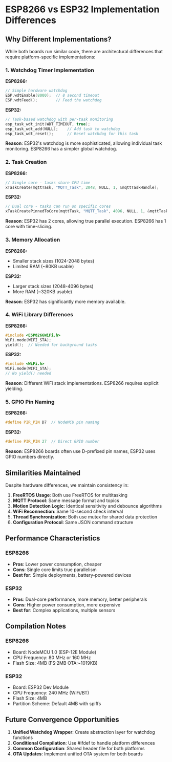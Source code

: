 # ESP8266 vs ESP32 Implementation Differences

## Why Different Implementations?

While both boards run similar code, there are architectural differences that require platform-specific implementations:

### 1. Watchdog Timer Implementation

**ESP8266:**
```cpp
// Simple hardware watchdog
ESP.wdtEnable(8000);  // 8 second timeout
ESP.wdtFeed();        // Feed the watchdog
```

**ESP32:**
```cpp
// Task-based watchdog with per-task monitoring
esp_task_wdt_init(WDT_TIMEOUT, true);
esp_task_wdt_add(NULL);    // Add task to watchdog
esp_task_wdt_reset();      // Reset watchdog for this task
```

**Reason**: ESP32's watchdog is more sophisticated, allowing individual task monitoring. ESP8266 has a simpler global watchdog.

### 2. Task Creation

**ESP8266:**
```cpp
// Single core - tasks share CPU time
xTaskCreate(mqttTask, "MQTT_Task", 2048, NULL, 1, &mqttTaskHandle);
```

**ESP32:**
```cpp
// Dual core - tasks can run on specific cores
xTaskCreatePinnedToCore(mqttTask, "MQTT_Task", 4096, NULL, 1, &mqttTaskHandle, 0);
```

**Reason**: ESP32 has 2 cores, allowing true parallel execution. ESP8266 has 1 core with time-slicing.

### 3. Memory Allocation

**ESP8266:**
- Smaller stack sizes (1024-2048 bytes)
- Limited RAM (~80KB usable)

**ESP32:**
- Larger stack sizes (2048-4096 bytes)
- More RAM (~320KB usable)

**Reason**: ESP32 has significantly more memory available.

### 4. WiFi Library Differences

**ESP8266:**
```cpp
#include <ESP8266WiFi.h>
WiFi.mode(WIFI_STA);
yield();  // Needed for background tasks
```

**ESP32:**
```cpp
#include <WiFi.h>
WiFi.mode(WIFI_STA);
// No yield() needed
```

**Reason**: Different WiFi stack implementations. ESP8266 requires explicit yielding.

### 5. GPIO Pin Naming

**ESP8266:**
```cpp
#define PIR_PIN D7  // NodeMCU pin naming
```

**ESP32:**
```cpp
#define PIR_PIN 27  // Direct GPIO number
```

**Reason**: ESP8266 boards often use D-prefixed pin names, ESP32 uses GPIO numbers directly.

## Similarities Maintained

Despite hardware differences, we maintain consistency in:

1. **FreeRTOS Usage**: Both use FreeRTOS for multitasking
2. **MQTT Protocol**: Same message format and topics
3. **Motion Detection Logic**: Identical sensitivity and debounce algorithms
4. **WiFi Reconnection**: Same 10-second check interval
5. **Thread Synchronization**: Both use mutex for shared data protection
6. **Configuration Protocol**: Same JSON command structure

## Performance Characteristics

### ESP8266
- **Pros**: Lower power consumption, cheaper
- **Cons**: Single core limits true parallelism
- **Best for**: Simple deployments, battery-powered devices

### ESP32
- **Pros**: Dual-core performance, more memory, better peripherals
- **Cons**: Higher power consumption, more expensive
- **Best for**: Complex applications, multiple sensors

## Compilation Notes

### ESP8266
- Board: NodeMCU 1.0 (ESP-12E Module)
- CPU Frequency: 80 MHz or 160 MHz
- Flash Size: 4MB (FS:2MB OTA:~1019KB)

### ESP32
- Board: ESP32 Dev Module
- CPU Frequency: 240 MHz (WiFi/BT)
- Flash Size: 4MB
- Partition Scheme: Default 4MB with spiffs

## Future Convergence Opportunities

1. **Unified Watchdog Wrapper**: Create abstraction layer for watchdog functions
2. **Conditional Compilation**: Use #ifdef to handle platform differences
3. **Common Configuration**: Shared header file for both platforms
4. **OTA Updates**: Implement unified OTA system for both boards